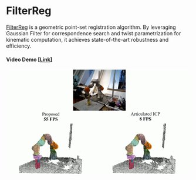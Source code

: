 # FilterReg

[FilterReg](<https://sites.google.com/view/filterreg/home>) is a geometric point-set registration algorithm. By leveraging Gaussian Filter for correspondence search and twist parametrization for kinematic computation, it achieves state-of-the-art robustness and efficiency.

#### Video Demo [[Link]](https://youtu.be/k-YQVZfM0qg)

[![FilterReg](./doc/articulated.png)](https://youtu.be/k-YQVZfM0qg)